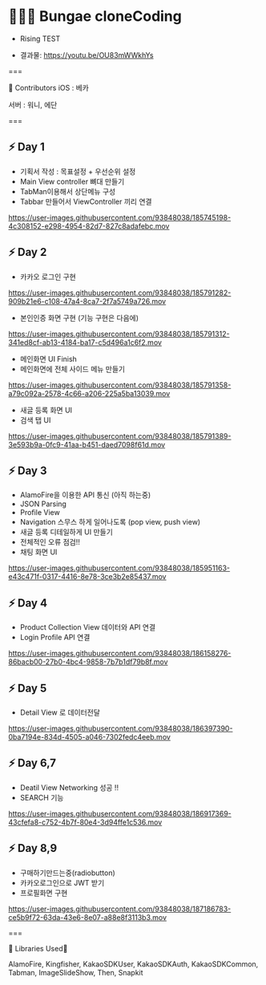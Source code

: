 # 👩🏻‍💻 Bungae cloneCoding

- Rising TEST

- 결과물: https://youtu.be/OU83mWWkhYs

===

🌱 Contributors 
iOS : 베카

서버 : 워니, 에단

===
## ⚡️ Day 1 
- 기획서 작성 : 목표설정 + 우선순위 설정
- Main View controller 뼈대 만들기 
- TabMan이용해서 상단메뉴 구성
- Tabbar 만들어서 ViewController 끼리 연결


https://user-images.githubusercontent.com/93848038/185745198-4c308152-e298-4954-82d7-827c8adafebc.mov

## ⚡️ Day 2

- 카카오 로그인 구현

https://user-images.githubusercontent.com/93848038/185791282-909b21e6-c108-47a4-8ca7-2f7a5749a726.mov

- 본인인증 화면 구현 (기능 구현은 다음에)

https://user-images.githubusercontent.com/93848038/185791312-341ed8cf-ab13-4184-ba17-c5d496a1c6f2.mov

- 메인화면 UI Finish
- 메인화면에 전체 사이드 메뉴 만들기

https://user-images.githubusercontent.com/93848038/185791358-a79c092a-2578-4c66-a206-225a5ba13039.mov

- 새글 등록 화면 UI
- 검색 탭 UI

https://user-images.githubusercontent.com/93848038/185791389-3e593b9a-0fc9-41aa-b451-daed7098f61d.mov




## ⚡️ Day 3

- AlamoFire을 이용한 API 통신 (아직 하는중)
- JSON Parsing
- Profile View
- Navigation 스무스 하게 일어나도록 (pop view, push view)
- 새글 등록 디테일하게 UI 만들기
- 전체적인 오류 점검!! 
- 채팅 화면 UI

https://user-images.githubusercontent.com/93848038/185951163-e43c471f-0317-4416-8e78-3ce3b2e85437.mov


## ⚡️ Day 4
- Product Collection View 데이터와 API 연결
- Login Profile API 연결


https://user-images.githubusercontent.com/93848038/186158276-86bacb00-27b0-4bc4-9858-7b7b1df79b8f.mov


## ⚡️ Day 5
- Detail View 로 데이터전달 

https://user-images.githubusercontent.com/93848038/186397390-0ba7194e-834d-4505-a046-7302fedc4eeb.mov


## ⚡️ Day 6,7
- Deatil View Networking 성공 !! 
- SEARCH 기능


https://user-images.githubusercontent.com/93848038/186917369-43cfefa8-c752-4b7f-80e4-3d94ffe1c536.mov



## ⚡️ Day 8,9
- 구매하기만드는중(radiobutton)
- 카카오로그인으로 JWT 받기 
- 프로필화면 구현

https://user-images.githubusercontent.com/93848038/187186783-ce5b9f72-63da-43e6-8e07-a88e8f3113b3.mov



===

🌼 Libraries Used🌼

AlamoFire, Kingfisher, KakaoSDKUser, KakaoSDKAuth, KakaoSDKCommon, Tabman, ImageSlideShow, Then, Snapkit
